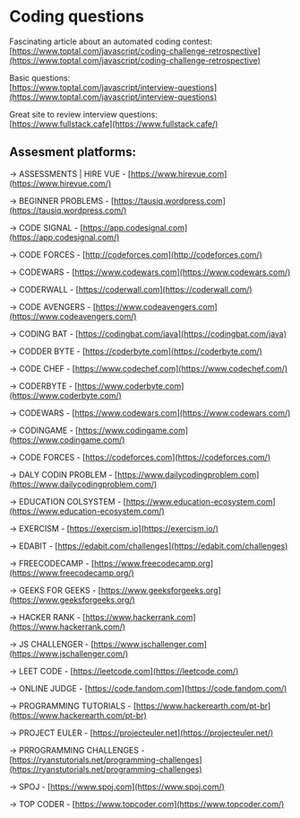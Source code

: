 # Coding questions

Fascinating article about an automated coding contest:  
[https://www.toptal.com/javascript/coding-challenge-retrospective](https://www.toptal.com/javascript/coding-challenge-retrospective)

Basic questions:  
[https://www.toptal.com/javascript/interview-questions](https://www.toptal.com/javascript/interview-questions)

Great site to review interview questions:  
[https://www.fullstack.cafe](https://www.fullstack.cafe/)

## Assesment platforms:

-&gt; ASSESSMENTS \| HIRE VUE - [https://www.hirevue.com](https://www.hirevue.com/)

-&gt; BEGINNER PROBLEMS - [https://tausiq.wordpress.com](https://tausiq.wordpress.com/)

-&gt; CODE SIGNAL - [https://app.codesignal.com](https://app.codesignal.com/)

-&gt; CODE FORCES - [http://codeforces.com](http://codeforces.com/)

-&gt; CODEWARS - [https://www.codewars.com](https://www.codewars.com/)

-&gt; CODERWALL - [https://coderwall.com](https://coderwall.com/)

-&gt; CODE AVENGERS - [https://www.codeavengers.com](https://www.codeavengers.com/)

-&gt; CODING BAT - [https://codingbat.com/java](https://codingbat.com/java)

-&gt; CODDER BYTE - [https://coderbyte.com](https://coderbyte.com/)

-&gt; CODE CHEF - [https://www.codechef.com](https://www.codechef.com/)

-&gt; CODERBYTE - [https://www.coderbyte.com](https://www.coderbyte.com/)

-&gt; CODEWARS - [https://www.codewars.com](https://www.codewars.com/)

-&gt; CODINGAME - [https://www.codingame.com](https://www.codingame.com/)

-&gt; CODE FORCES - [https://codeforces.com](https://codeforces.com/)

-&gt; DALY CODIN PROBLEM - [https://www.dailycodingproblem.com](https://www.dailycodingproblem.com/)

-&gt; EDUCATION COLSYSTEM - [https://www.education-ecosystem.com](https://www.education-ecosystem.com/)

-&gt; EXERCISM - [https://exercism.io](https://exercism.io/)

-&gt; EDABIT - [https://edabit.com/challenges](https://edabit.com/challenges)

-&gt; FREECODECAMP - [https://www.freecodecamp.org](https://www.freecodecamp.org/)

-&gt; GEEKS FOR GEEKS - [https://www.geeksforgeeks.org](https://www.geeksforgeeks.org/)

-&gt; HACKER RANK - [https://www.hackerrank.com](https://www.hackerrank.com/)

-&gt; JS CHALLENGER - [https://www.jschallenger.com](https://www.jschallenger.com/)

-&gt; LEET CODE - [https://leetcode.com](https://leetcode.com/)

-&gt; ONLINE JUDGE - [https://code.fandom.com](https://code.fandom.com/)

-&gt; PROGRAMMING TUTORIALS - [https://www.hackerearth.com/pt-br](https://www.hackerearth.com/pt-br)

-&gt; PROJECT EULER - [https://projecteuler.net](https://projecteuler.net/)

-&gt; PRROGRAMMING CHALLENGES - [https://ryanstutorials.net/programming-challenges](https://ryanstutorials.net/programming-challenges)

-&gt; SPOJ - [https://www.spoj.com](https://www.spoj.com/)

-&gt; TOP CODER - [https://www.topcoder.com](https://www.topcoder.com/)  






